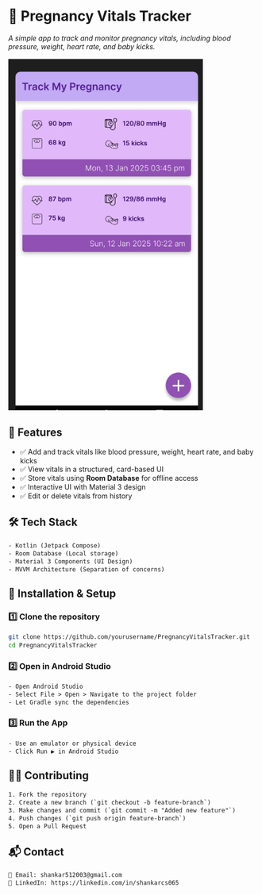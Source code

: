 # 📌 Pregnancy Vitals Tracker
*A simple app to track and monitor pregnancy vitals, including blood pressure, weight, heart rate, and baby kicks.*

![App Screenshot](https://github.com/ShankarCS065/PregnancyVitalTracker/blob/main/app/src/main/res/drawable/vt.png)

## 📖 Features
- ✅ Add and track vitals like blood pressure, weight, heart rate, and baby kicks  
- ✅ View vitals in a structured, card-based UI  
- ✅ Store vitals using **Room Database** for offline access  
- ✅ Interactive UI with Material 3 design  
- ✅ Edit or delete vitals from history  

## 🛠 Tech Stack
```plaintext
- Kotlin (Jetpack Compose)
- Room Database (Local storage)
- Material 3 Components (UI Design)
- MVVM Architecture (Separation of concerns)
```

## 🚀 Installation & Setup
### 1️⃣ Clone the repository
```bash
git clone https://github.com/yourusername/PregnancyVitalsTracker.git
cd PregnancyVitalsTracker
```
### 2️⃣ Open in Android Studio
```plaintext
- Open Android Studio  
- Select File > Open > Navigate to the project folder  
- Let Gradle sync the dependencies  
```

### 3️⃣ Run the App
```plaintext
- Use an emulator or physical device  
- Click Run ▶ in Android Studio  
```

## 👨‍💻 Contributing
```plaintext
1. Fork the repository  
2. Create a new branch (`git checkout -b feature-branch`)  
3. Make changes and commit (`git commit -m "Added new feature"`)  
4. Push changes (`git push origin feature-branch`)  
5. Open a Pull Request  
```

## 📬 Contact
```plaintext
📧 Email: shankar512003@gmail.com  
🔗 LinkedIn: https://linkedin.com/in/shankarcs065 
